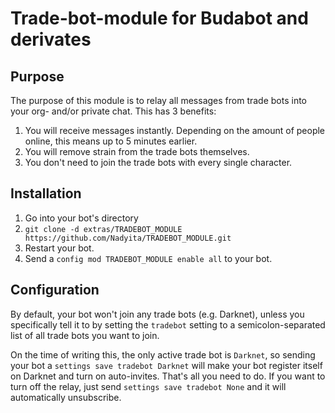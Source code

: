 # Trade-bot-module for Budabot and derivates

## Purpose

The purpose of this module is to relay all messages from trade bots into your org- and/or private chat. This has 3 benefits:

1. You will receive messages instantly. Depending on the amount of people online, this means up to 5 minutes earlier.
2. You will remove strain from the trade bots themselves.
3. You don't need to join the trade bots with every single character.

## Installation

1. Go into your bot's directory
2. `git clone -d extras/TRADEBOT_MODULE https://github.com/Nadyita/TRADEBOT_MODULE.git`
3. Restart your bot.
4. Send a `config mod TRADEBOT_MODULE enable all` to your bot.

## Configuration

By default, your bot won't join any trade bots (e.g. Darknet), unless you specifically tell it to by setting the `tradebot` setting to a semicolon-separated list of all trade bots you want to join.

On the time of writing this, the only active trade bot is `Darknet`, so sending your bot a `settings save tradebot Darknet` will make your bot register itself on Darknet and turn on auto-invites. That's all you need to do.
If you want to turn off the relay, just send `settings save tradebot None` and it will automatically unsubscribe.
